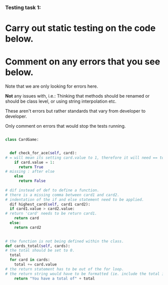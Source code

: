 ### Testing task 1:

# Carry out static testing on the code below.
# Comment on any errors that you see below.

Note that we are only looking for errors here.

**Not** any issues with, i.e.: 
Thinking that methods should be renamed or should be class level, or using string interpolation etc. 

These aren't errors but rather standards that vary from developer to developer. 

Only comment on errors that would stop the tests running.

```python

class CardGame:


  def check_for_ace(self, card):
# = will mean its setting card.value to 1, therefore it will need == to be equals to.
    if card.value = 1:
      return True
# missing : after else
    else
      return False
   
# dif instead of def to define a function.
# there is a missing comma between card1 and card2.
# indentation of the if and else statement need to be applied.
  dif highest_card(self, card1 card2):
  if card1.value > card2.value:
# return 'card' needs to be return card1.
    return card
  else:
    return card2
  

# the function is not being defined within the class.
def cards_total(self, cards):
# the total should be set to 0.
  total
  for card in cards:
    total += card.value
# the return statement has to be out of the for loop.
# the return string would have to be formatted (ie. include the total into an f string)
    return "You have a total of" + total
  
```
